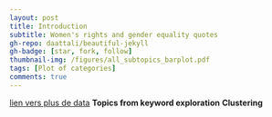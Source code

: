 ```yaml
---
layout: post
title: Introduction
subtitle: Women's rights and gender equality quotes
gh-repo: daattali/beautiful-jekyll
gh-badge: [star, fork, follow]
thumbnail-img: /figures/all_subtopics_barplot.pdf
tags: [Plot of categories]
comments: true
---
```


[lien vers plus de data](../2021-12-12-Intro)
**Topics from keyword exploration**
**Clustering**


